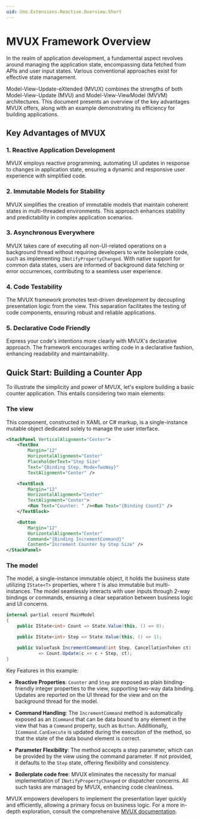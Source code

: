 ```yaml
---
uid: Uno.Extensions.Reactive.Overview.Short
---
```


# MVUX Framework Overview

In the realm of application development, a fundamental aspect revolves around managing the application state, encompassing data fetched from APIs and user input states. Various conventional approaches exist for effective state management.

Model-View-Update-eXtended (MVUX) combines the strengths of both Model-View-Update (MVU) and Model-View-ViewModel (MVVM) architectures. This document presents an overview of the key advantages MVUX offers, along with an example demonstrating its efficiency for building applications.

## Key Advantages of MVUX
### 1. Reactive Application Development

MVUX employs reactive programming, automating UI updates in response to changes in application state, ensuring a dynamic and responsive user experience with simplified code.

### 2. Immutable Models for Stability

MVUX simplifies the creation of immutable models that maintain coherent states in multi-threaded environments. This approach enhances stability and predictability in complex application scenarios.

### 3. Asynchronous Everywhere

MVUX takes care of executing all non-UI-related operations on a background thread without requiring developers to write boilerplate code, such as implementing `INotifyPropertyChanged`. With native support for common data states, users are informed of background data fetching or error occurrences, contributing to a seamless user experience.

### 4. Code Testability

The MVUX framework promotes test-driven development by decoupling presentation logic from the view. This separation facilitates the testing of code components, ensuring robust and reliable applications.

### 5. Declarative Code Friendly

Express your code's intentions more clearly with MVUX's declarative approach. The framework encourages writing code in a declarative fashion, enhancing readability and maintainability.

## Quick Start: Building a Counter App

To illustrate the simplicity and power of MVUX, let's explore building a basic counter application. This entails considering two main elements:

### The view
This component, constructed in XAML or C# markup, is a single-instance mutable object dedicated solely to manage the user interface.


```xml
<StackPanel VerticalAlignment="Center">
	<TextBox
		Margin="12"
		HorizontalAlignment="Center"
		PlaceholderText="Step Size"
		Text="{Binding Step, Mode=TwoWay}"
		TextAlignment="Center" />

	<TextBlock
		Margin="12"
		HorizontalAlignment="Center"
		TextAlignment="Center">
		<Run Text="Counter: " /><Run Text="{Binding Count}" />
	</TextBlock>

	<Button
		Margin="12"
		HorizontalAlignment="Center"
		Command="{Binding IncrementCommand}"
		Content="Increment Counter by Step Size" />
</StackPanel>
```

### The model
The model, a single-instance immutable object, it holds the business state utilizing `IState<T>` properties, where `T` is also immutable but multi-instances. The model seamlessly interacts with user inputs through 2-way bindings or commands, ensuring a clear separation between business logic and UI concerns.

```csharp
internal partial record MainModel
{
    public IState<int> Count => State.Value(this, () => 0);

    public IState<int> Step => State.Value(this, () => 1);

    public ValueTask IncrementCommand(int Step, CancellationToken ct)
            => Count.Update(c => c + Step, ct);
}
```

Key Features in this example:

* **Reactive Properties**: `Counter` and `Step` are exposed as plain binding-friendly integer properties to the view, supporting two-way data binding. Updates are reported on the UI thread for the view and on the background thread for the model.

* **Command Handling**: The `IncrementCommand` method is automatically exposed as an `ICommand`  that can be data bound to any element in the view that has a `Command` property, such as `Button`. Additionally, `ICommand.CanExecute` is updated during the execution of the method, so that the state of the data bound element is correct.

* **Parameter Flexibility**: The method accepts a step parameter, which can be provided by the view using the command parameter. If not provided, it defaults to the `Step` state, offering flexibility and consistency.

* **Boilerplate code free**: MVUX eliminates the necessity for manual implementation of `INotifyPropertyChanged` or dispatcher concerns. All such tasks are managed by MVUX, enhancing code cleanliness.

MVUX empowers developers to implement the presentation layer quickly and efficiently, allowing a primary focus on business logic. For a more in-depth exploration, consult the comprehensive [MVUX documentation](xref:Overview.Mvux.Overview).
